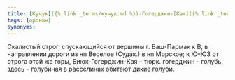 ```yaml
---
title: [Кучук]({% link _terms/кучук.md %})-Гогерджин-[Кая]({% link _terms/кая.md %})
tags: [ороним]
synonyms:
---
```


Скалистый отрог, спускающийся от вершины г. Баш-Пармак к В, в направлении дороги
из нп Веселое (Судак.) в нп Морское; к Ю–ЮЗ от отрога этой же горы,
Биюк-Гогерджин-Кая – тюрк. гогерджин – голубь, здесь – голубиная в расселинах
обитают дикие голуби.
